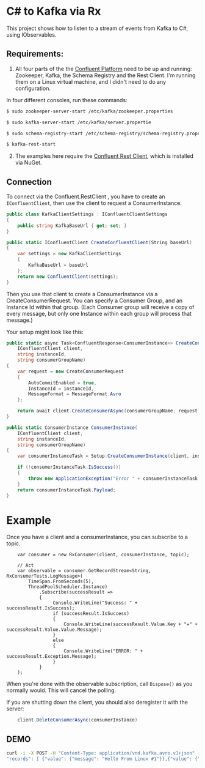 # C# to Kafka via Rx

This project shows how to listen to a stream of events from Kafka to C#, using IObservables.

## Requirements:

1) All four parts of the the [Confluent Platform](http://docs.confluent.io/1.0.1/) need to be up and running: Zookeeper, Kafka, the Schema Registry and the Rest Client.  I'm running them on a Linux virtual machine, and I didn't need to do any configuration.

In four different consoles, run these commands:
```bash
$ sudo zookeeper-server-start /etc/kafka/zookeeper.properties

$ sudo kafka-server-start /etc/kafka/server.propertie

$ sudo schema-registry-start /etc/schema-registry/schema-registry.properties

$ kafka-rest-start
```
2) The examples here require the [Confluent Rest Client](https://github.com/josephjeganathan/Confluent.RestClient), which is installed via NuGet.

## Connection

To connect via the Confluent.RestClient , you have to create an `IConfluentClient`, then use the client to request a ConsumerInstance.  


```C#
public class KafkaClientSettings : IConfluentClientSettings
{
    public string KafkaBaseUrl { get; set; }
}

public static IConfluentClient CreateConfluentClient(String baseUrl)
{
    var settings = new KafkaClientSettings
    {
        KafkaBaseUrl = baseUrl
    };
    return new ConfluentClient(settings);
}
```

Then you use that client to create a ConsumerInstance via a CreateConsumerRequest.  You can specify a Consumer Group, and an Instance Id within that group.  (Each Consumer group will receive a copy of every message, but only one Instance within each group will process that message.)

Your setup might look like this:

```C#
public static async Task<ConfluentResponse<ConsumerInstance>> CreateConsumerInstance(
    IConfluentClient client,
    string instanceId,
    string consumerGroupName)
{
    var request = new CreateConsumerRequest
    {
        AutoCommitEnabled = true,
        InstanceId = instanceId,
        MessageFormat = MessageFormat.Avro
    };

    return await client.CreateConsumerAsync(consumerGroupName, request);
}

public static ConsumerInstance ConsumerInstance(
    IConfluentClient client,
    string instanceId,
    string consumerGroupName)
{
    var consumerInstanceTask = Setup.CreateConsumerInstance(client, instanceId, consumerGroupName).Result;

    if (!consumerInstanceTask.IsSuccess())
    {
        throw new ApplicationException("Error " + consumerInstanceTask.Error.ErrorCode + ": " + consumerInstanceTask.Error.Message);
    }
    return consumerInstanceTask.Payload;
}
```

# Example

Once you have a client and a consumerInstance, you can subscribe to a topic.

```
    var consumer = new RxConsumer(client, consumerInstance, topic);
 
    // Act
    var observable = consumer.GetRecordStream<String, RxConsumerTests.LogMessage>(
        TimeSpan.FromSeconds(5),
        ThreadPoolScheduler.Instance)
            .Subscribe(successResult =>
            {
                 Console.WriteLine("Success: " + successResult.IsSuccess);
                 if (successResult.IsSuccess)
                 {
                     Console.WriteLine(successResult.Value.Key + "=" + successResult.Value.Value.Message);
                 }
                 else
                 {
                     Console.WriteLine("ERROR: " + successResult.Exception.Message);
                 }
            }
    );

```

When you're done with the observable subscription, call `Dispose()` as you normally would.  This will cancel the polling.

If you are shutting down the client, you should also deregister it with the server:

```c#
    client.DeleteConsumerAsync(consumerInstance)
```

##  DEMO
```bash
curl -i -X POST -H "Content-Type: application/vnd.kafka.avro.v1+json" --data '{ "value_schema": "{\"type\": \"record\", \"name\": \"LogMessage\", \"fields\": [{\"name\": \"message\", \"type\": \"string\"}]}", 
"records": [ {"value": {"message": "Hello From Linux #1"}},{"value": {"message": "Hello From Linux #2"}}]}' http://localhost:8082/topics/rxtest
```


